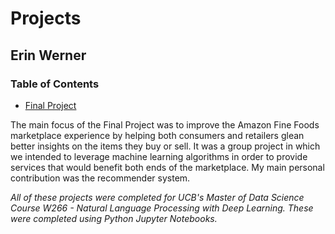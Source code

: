 # Projects

## Erin Werner

### Table of Contents

* [Final Project](https://github.com/etwernerMIDS/Machine_Learning/tree/master/Projects/Final%20Project)

The main focus of the Final Project was to improve the Amazon Fine Foods marketplace experience by helping both consumers and retailers glean better insights on the items they buy or sell. It was a group project in which we intended to leverage machine learning algorithms in order to provide services that would benefit both ends of the marketplace. My main personal contribution was the recommender system.

*All of these projects were completed for UCB's Master of Data Science Course W266 - Natural Language Processing with Deep Learning. These were completed using Python Jupyter Notebooks.* 


